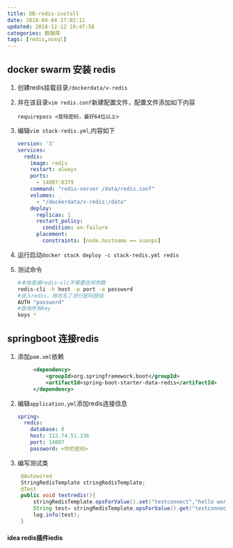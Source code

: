 ```yaml
---
title: DB-redis-install
date: 2018-04-04 17:02:11
updated: 2018-12-12 10:47:58
categories: 数据库
tags: [redis,nosql]
---
```


## docker swarm 安装 redis

1. 创建redis挂载目录`/dockerdata/v-redis`

2. 并在该目录`vim redis.conf`新建配置文件，配置文件添加如下内容

   ```
   requirepass <登陆密码，最好64位以上>
   ```

3. 编辑`vim stack-redis.yml`,内容如下

   ```yaml
   version: '3'
   services:
     redis:
       image: redis
       restart: always
       ports:
         - 14007:6379
       command: "redis-server /data/redis.conf"
       volumes:
         - "/dockerdata/v-redis:/data"
       deploy:
         replicas: 1
         restart_policy:
           condition: on-failure
         placement:
           constraints: [node.hostname == xuanps]
   ```

4. 运行启动`docker stack deploy -c stack-redis.yml redis`

5. 测试命令

   ```Bash
   #本地直接redis-cli不需要任何参数
   redis-cli -h host -p port -a password
   #进入redis，用改名了进行密码登陆
   AUTH "password"
   #查询所有key
   keys *
   ```

## springboot 连接redis

1. 添加`pom.xml`依赖

   ```Xml
   		<dependency>
   			<groupId>org.springframework.boot</groupId>
   			<artifactId>spring-boot-starter-data-redis</artifactId>
   		</dependency>
   ```

2. 编辑`application.yml`添加redis连接信息

   ```yaml
   spring:
     redis:
       database: 0
       host: 112.74.51.136
       port: 14007
       password: <你的密码>
   ```

3. 编写测试类

   ```Java
   	@Autowired
   	StringRedisTemplate stringRedisTemplate;
   	@Test
   	public void testredis(){
   		stringRedisTemplate.opsForValue().set("testconnect","hello world");
   		String test= stringRedisTemplate.opsForValue().get("testconnect");
   		log.info(test);
   	}
   ```



####  idea redis插件iedis



